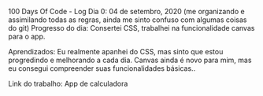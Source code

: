 100 Days Of Code - Log
Dia 0: 04 de setembro, 2020
(me organizando e assimilando todas as regras, ainda me sinto confuso com algumas coisas do git)
Progresso do dia: Consertei CSS, trabalhei na funcionalidade canvas para o app.

Aprendizados: Eu realmente apanhei do CSS, mas sinto que estou progredindo e melhorando a cada dia. Canvas ainda é novo para mim, mas eu consegui compreender suas funcionalidades básicas..

Link do trabalho: App de calculadora

